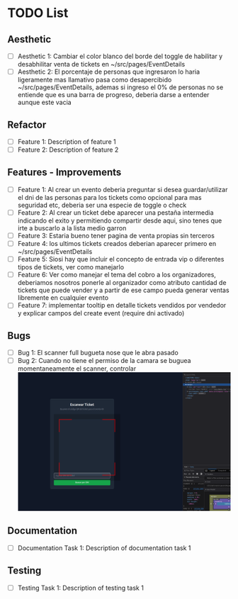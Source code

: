 # TODO List

## Aesthetic
- [ ] Aesthetic 1: Cambiar el color blanco del borde del toggle de habilitar y desabhilitar venta de tickets en ~/src/pages/EventDetails
- [ ] Aesthetic 2: El porcentaje de personas que ingresaron lo haria ligeramente mas llamativo pasa como desapercibido ~/src/pages/EventDetails, ademas si ingreso el 0% de personas no se entiende que es una barra de progreso, deberia darse a entender aunque este vacia

## Refactor
- [ ] Feature 1: Description of feature 1
- [ ] Feature 2: Description of feature 2

## Features - Improvements
- [ ] Feature 1: Al crear un evento deberia preguntar si desea guardar/utilizar el dni de las personas para los tickets como opcional para mas seguridad etc, deberia ser una especie de toggle o check
- [ ] Feature 2: Al crear un ticket debe aparecer una pestaña intermedia indicando el exito y permitiendo compartir desde aqui, sino tenes que irte a buscarlo a la lista medio garron
- [ ] Feature 3: Estaria bueno tener pagina de venta propias sin terceros
- [ ] Feature 4: los ultimos tickets creados deberian aparecer primero en ~/src/pages/EventDetails
- [ ] Feature 5: Siosi hay que incluir el concepto de entrada vip o diferentes tipos de tickets, ver como manejarlo
- [ ] Feature 6: Ver como manejar el tema del cobro a los organizadores, deberiamos nosotros ponerle al organizador como atributo cantidad de tickets que puede vender y a partir de ese campo pueda generar ventas libremente en cualquier evento
- [ ] Feature 7: implementar tooltip en detalle tickets vendidos por vendedor y explicar campos del create event (require dni activado)

## Bugs
- [ ] Bug 1: El scanner full bugueta nose que le abra pasado
- [ ] Bug 2: Cuando no tiene el permiso de la camara se buguea momentaneamente el scanner, controlar ![alt text](image.png)

## Documentation
- [ ] Documentation Task 1: Description of documentation task 1

## Testing
- [ ] Testing Task 1: Description of testing task 1